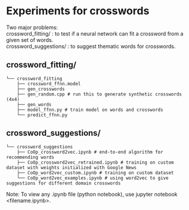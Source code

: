 # Experiments for crosswords
Two major problems:  
crossword_fitting/ : to test if a neural network can fit a crossword from a given set of words.  
crossword_suggestions/ : to suggest thematic words for crosswords.  

## crossword_fitting/
```
└── crossword_fitting
    ├── crossword_ffnn.model
    ├── gen_crosswords 
    ├── gen_random.cpp # run this to generate synthetic crosswords (4x4)
    ├── gen_words
    ├── model_ffnn.py # train model on words and crosswords
    └── predict_ffnn.py
```
## crossword_suggestions/
```
└── crossword_suggestions
    ├── CoOp_crossword2vec.ipynb # end-to-end algorithm for recommending words
    ├── CoOp_crossword2vec_retrained.ipynb # training on custom dataset with weights initialized with Google News
    ├── CoOp_word2vec_custom.ipynb # training on custom dataset
    └── CoOp_word2vec_examples.ipynb # using word2vec to give suggestions for different domain crosswords
```

Note: To view any .ipynb file (python notebook), use jupyter notebook <filename.ipynb>.